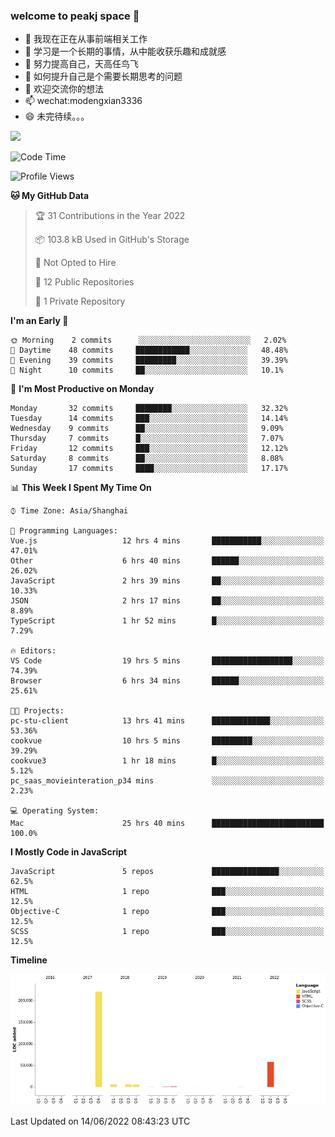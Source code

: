 ### welcome to peakj space 👋



- 🔭 我现在正在从事前端相关工作
- 🌱 学习是一个长期的事情，从中能收获乐趣和成就感
- 👯 努力提高自己，天高任鸟飞
- 🤔 如何提升自己是个需要长期思考的问题
- 💬 欢迎交流你的想法
- 📫 wechat:modengxian3336
- 😄 未完待续。。。

![](https://s2.ax1x.com/2019/06/28/ZKxc4J.jpg)

<!--START_SECTION:waka-->
![Code Time](http://img.shields.io/badge/Code%20Time-1%2C372%20hrs%204%20mins-blue)

![Profile Views](http://img.shields.io/badge/Profile%20Views-0-blue)

**🐱 My GitHub Data** 

> 🏆 31 Contributions in the Year 2022
 > 
> 📦 103.8 kB Used in GitHub's Storage 
 > 
> 🚫 Not Opted to Hire
 > 
> 📜 12 Public Repositories 
 > 
> 🔑 1 Private Repository 
 > 
**I'm an Early 🐤** 

```text
🌞 Morning    2 commits      ░░░░░░░░░░░░░░░░░░░░░░░░░   2.02% 
🌆 Daytime    48 commits     ████████████░░░░░░░░░░░░░   48.48% 
🌃 Evening    39 commits     █████████░░░░░░░░░░░░░░░░   39.39% 
🌙 Night      10 commits     ██░░░░░░░░░░░░░░░░░░░░░░░   10.1%

```
📅 **I'm Most Productive on Monday** 

```text
Monday       32 commits     ████████░░░░░░░░░░░░░░░░░   32.32% 
Tuesday      14 commits     ███░░░░░░░░░░░░░░░░░░░░░░   14.14% 
Wednesday    9 commits      ██░░░░░░░░░░░░░░░░░░░░░░░   9.09% 
Thursday     7 commits      █░░░░░░░░░░░░░░░░░░░░░░░░   7.07% 
Friday       12 commits     ███░░░░░░░░░░░░░░░░░░░░░░   12.12% 
Saturday     8 commits      ██░░░░░░░░░░░░░░░░░░░░░░░   8.08% 
Sunday       17 commits     ████░░░░░░░░░░░░░░░░░░░░░   17.17%

```


📊 **This Week I Spent My Time On** 

```text
⌚︎ Time Zone: Asia/Shanghai

💬 Programming Languages: 
Vue.js                   12 hrs 4 mins       ███████████░░░░░░░░░░░░░░   47.01% 
Other                    6 hrs 40 mins       ██████░░░░░░░░░░░░░░░░░░░   26.02% 
JavaScript               2 hrs 39 mins       ██░░░░░░░░░░░░░░░░░░░░░░░   10.33% 
JSON                     2 hrs 17 mins       ██░░░░░░░░░░░░░░░░░░░░░░░   8.89% 
TypeScript               1 hr 52 mins        █░░░░░░░░░░░░░░░░░░░░░░░░   7.29%

🔥 Editors: 
VS Code                  19 hrs 5 mins       ██████████████████░░░░░░░   74.39% 
Browser                  6 hrs 34 mins       ██████░░░░░░░░░░░░░░░░░░░   25.61%

🐱‍💻 Projects: 
pc-stu-client            13 hrs 41 mins      █████████████░░░░░░░░░░░░   53.36% 
cookvue                  10 hrs 5 mins       █████████░░░░░░░░░░░░░░░░   39.29% 
cookvue3                 1 hr 18 mins        █░░░░░░░░░░░░░░░░░░░░░░░░   5.12% 
pc_saas_movieinteration_p34 mins             ░░░░░░░░░░░░░░░░░░░░░░░░░   2.23%

💻 Operating System: 
Mac                      25 hrs 40 mins      █████████████████████████   100.0%

```

**I Mostly Code in JavaScript** 

```text
JavaScript               5 repos             ███████████████░░░░░░░░░░   62.5% 
HTML                     1 repo              ███░░░░░░░░░░░░░░░░░░░░░░   12.5% 
Objective-C              1 repo              ███░░░░░░░░░░░░░░░░░░░░░░   12.5% 
SCSS                     1 repo              ███░░░░░░░░░░░░░░░░░░░░░░   12.5%

```


**Timeline**

![Chart not found](https://raw.githubusercontent.com/PeakJ/PeakJ/master/charts/bar_graph.png) 


 Last Updated on 14/06/2022 08:43:23 UTC
<!--END_SECTION:waka-->
